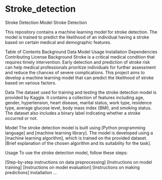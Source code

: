 # Stroke_detection
Stroke Detection Model
Stroke Detection

This repository contains a machine learning model for stroke detection. The model is trained to predict the likelihood of an individual having a stroke based on certain medical and demographic features.

Table of Contents
Background
Data
Model
Usage
Installation
Dependencies
Contributing
License
Background
Stroke is a critical medical condition that requires timely intervention. Early detection and prediction of stroke risk can help medical professionals prioritize individuals for further assessment and reduce the chances of severe complications. This project aims to develop a machine learning model that can predict the likelihood of stroke based on various factors.

Data
The dataset used for training and testing the stroke detection model is provided by Kaggle. It contains a collection of features including age, gender, hypertension, heart disease, marital status, work type, residence type, average glucose level, body mass index (BMI), and smoking status. The dataset also includes a binary label indicating whether a stroke occurred or not.

Model
The stroke detection model is built using [Python programming language] and [machine learning library]. The model is developed using a [machine learning algorithm], which is trained on the provided dataset. [Brief explanation of the chosen algorithm and its suitability for the task].

Usage
To use the stroke detection model, follow these steps:

[Step-by-step instructions on data preprocessing]
[Instructions on model training]
[Instructions on model evaluation]
[Instructions on making predictions]
Installation
...
